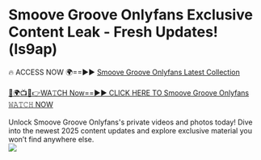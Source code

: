 # Smoove Groove Onlyfans Exclusive Content Leak - Fresh Updates! (ls9ap)

🔥 ACCESS NOW 🌍==►► <a href="https://tinyurl.com/kvy9nzfs" rel="nofollow">Smoove Groove Onlyfans Latest Collection</a>
<br><br>
[🔴🌍📺📱👉WA𝚃CH Now==►► CLICK HERE TO Smoove Groove Onlyfans 𝚆𝙰𝚃𝙲𝙷 NOW](https://tinyurl.com/kvy9nzfs)
<br><br>
Unlock Smoove Groove Onlyfans's private videos and photos today! Dive into the newest 2025 content updates and explore exclusive material you won’t find anywhere else.
<br>
<a href="https://tinyurl.com/kvy9nzfs" rel="nofollow" data-target="animated-image.originalLink"><img src="https://camo.githubusercontent.com/8a4f000d20f83aca3bf7ec5f350d767afa0574a8a352519fd8cfa583a6f93a33/68747470733a2f2f692e696d6775722e636f6d2f644a486b345a712e676966" data-canonical-src="https://i.imgur.com/dJHk4Zq.gif" style="max-width: 100%; display: inline-block;" data-target="animated-image.originalImage"></a>
<br>
